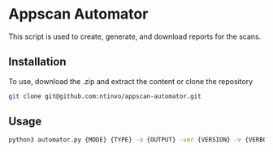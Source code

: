 # Appscan Automator

This script is used to create, generate, and download reports for the scans.

## Installation

To use, download the .zip and extract the content or clone the repository

```bash
git clone git@github.com:ntinvo/appscan-automator.git
```

## Usage

```bash
python3 automator.py {MODE} {TYPE} -o {OUTPUT} -ver {VERSION} -v {VERBOSE LEVEL}
```
